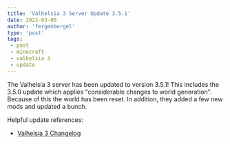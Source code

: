 ```yaml
---
title: 'Valhelsia 3 Server Update 3.5.1'
date: 2022-03-06
author: 'fergenbergel'
type: 'post'
tags: 
 - post
 - minecraft
 - valhelsia 3
 - update
---
```


The Valhelsia 3 server has been updated to version 3.5.1! This includes the 3.5.0 update which applies "considerable changes to world generation". Because of this the world has been reset. In addition, they added a few new mods and updated a bunch. 

Helpful update references:
- [Valhelsia 3 Changelog][1]

[1]: <https://wiki.valhelsia.net/modpacks/valhelsia-3/changelog> "Valhelsia 3 Changelog"
